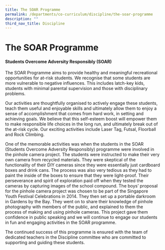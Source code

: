 ```yaml
---
title: The SOAR Programme
permalink: /departments/co-curriculum/discipline/the-soar-programme
description: ""
third_nav_title: Discipline
---
```

# The SOAR Programme

#### Students Overcome Adversity Responsibly (SOAR)

The SOAR Programme aims to provide healthy and meaningful recreational opportunities for at-risk students. We recognise that some students are more vulnerable to negative influences. This includes latch-key kids, students with minimal parental supervision and those with disciplinary problems.

Our activities are thoughtfully organised to actively engage these students, teach them useful and enjoyable skills and ultimately allow them to enjoy a sense of accomplishment that comes from hard work, in setting and achieving goals. We believe that this self-esteem boost will empower them to make responsible life choices in the long run, and ultimately break out of the at-risk cycle. Our exciting activities include Laser Tag, Futsal, Floorball and Rock Climbing.

One of the memorable activities was when the students in the SOAR (Students Overcome Adversity Responsibly) programme were involved in the pinhole camera project. The students were instructed to make their very own camera from recycled materials. They were skeptical of the functionality of their DIY cameras since they were essentially just cardboard boxes and drink cans. The process was also very tedious as they had to paint the inside of the boxes to ensure that they were light-proof. Their perseverance and spirit of exploration paid off when they tested the cameras by capturing images of the school compound. The boys’ proposal for the pinhole camera project was chosen to be part of the Singapore Youth Festival Celebrations in 2014. They then set up a portable darkroom in Gardens by the Bay. They went on to share their knowledge of pinhole photography with members of the public, and explained to them the process of making and using pinhole cameras. This project gave them confidence in public speaking and we will continue to engage our students in fun and engaging activities in the SOAR programme.

The continued success of this programme is ensured with the team of dedicated teachers in the Discipline committee who are committed to supporting and guiding these students.
